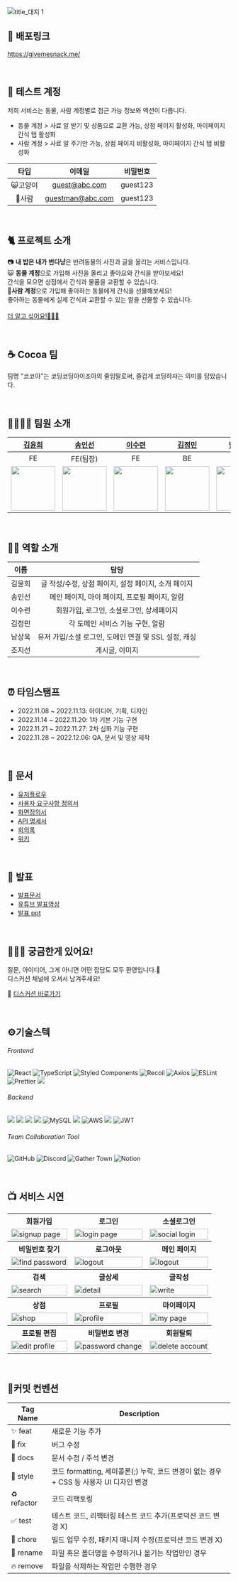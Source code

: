 ![title_대지 1](https://user-images.githubusercontent.com/63777183/205604346-ec4856e2-f17c-43d2-a890-57e6cebc5249.svg)


## 🐾 배포링크
https://givemesnack.me/

<br/>

## 👤 테스트 계정
저희 서비스는 동물, 사람 계정별로 접근 가능 정보와 액션이 다릅니다.<br/>
* 동물 계정 > 사료 알 받기 및 상품으로 교환 가능, 상점 페이지 활성화, 마이페이지 간식 탭 활성화<br/>
* 사람 계정 > 사료 알 주기만 가능, 상점 페이지 비활성화, 마이페이지 간식 탭 비활성화<br/>

|타입|이메일|비밀번호|
|:--:|:--:|:--:|
|😺고양이|guest@abc.com|guest123|
|👶사람|guestman@abc.com|guest123|

<br/>

## 🐈 프로젝트 소개
📷 **내 밥은 내가 번다냥**은 반려동물의 사진과 글을 올리는 서비스입니다.<br/>
😺 **동물 계정**으로 가입해 사진을 올리고 좋아요와 간식을 받아보세요! <br/>
간식을 모으면 상점에서 간식과 물품을 교환할 수 있습니다.<br/>
🧑**사람 계정**으로 가입해 좋아하는 동물에게 간식을 선물해보세요!<br/>
좋아하는 동물에게 실제 간식과 교환할 수 있는 알을 선물할 수 있습니다.<br/>
<br/>
[더 알고 싶어요!🙋🏻‍♀️](https://givemesnack.me/introduce)

<br/>

## ☕️ Cocoa 팀
팀명 "코코아"는 코딩코딩아이조아의 줄임말로써,
즐겁게 코딩하자는 의미를 담았습니다.

<br/>

## 👨‍👩‍👧‍👦 팀원 소개
|[김윤희](https://github.com/kyh1685)|[송인선](https://github.com/ssunip)|[이수련](https://github.com/SuRyeon-Lee)|[김정민](https://github.com/jaybknd)|[남상욱](https://github.com/kugnas)|[조지선](https://github.com/appstew)|
|:---:|:---:|:---:|:---:|:---:|:---:|
|FE|FE(팀장)|FE|BE|BE|BE|
|<img src="https://avatars.githubusercontent.com/u/62630941?v=4" width="100">|<img src="https://avatars.githubusercontent.com/u/104997140?v=4" width="100">|<img src="https://avatars.githubusercontent.com/u/63777183?v=4" width="100">|<img src="https://avatars.githubusercontent.com/u/107941815?v=4" width="100">|<img src="https://avatars.githubusercontent.com/u/95240222?v=4" width="100">|<img src="https://avatars.githubusercontent.com/u/78314354?v=4" width="100">|<img src="https://user-images.githubusercontent.com/78314354/202948225-8b1dcec3-d3b6-407e-a209-46b30d30ea1e.jpg" width="100">

<br/>

## 👷‍♀️ 역할 소개
|이름|담당|
|:--:|:--:|
|김윤희|글 작성/수정, 상점 페이지, 설정 페이지, 소개 페이지|
|송인선|메인 페이지, 마이 페이지, 프로필 페이지, 알람|
|이수련|회원가입, 로그인, 소셜로그인, 상세페이지|
|김정민|각 도메인 서비스 기능 구현, 알람|
|남상욱|유저 가입/소셜 로그인, 도메인 연결 및 SSL 설정, 캐싱|
|조지선|게시글, 이미지|

<br/>

## ⏰ 타임스탬프
- 2022.11.08 ~ 2022.11.13: 아이디어, 기획, 디자인
- 2022.11.14 ~ 2022.11.20: 1차 기본 기능 구현
- 2022.11.21 ~ 2022.11.27: 2차 심화 기능 구현
- 2022.11.28 ~ 2022.12.06: QA, 문서 및 영상 제작

<br/>

## 💼 문서
- [유저플로우](https://www.figma.com/file/mvDzExmm7j5hxxjM71I4nO/%EB%A9%94%EC%9D%B8-%ED%94%84%EB%A1%9C%EC%A0%9D%ED%8A%B8_%EC%9C%A0%EC%A0%80-%ED%94%8C%EB%A1%9C%EC%96%B4?node-id=0%3A1&t=cdPTocCTzRo7TmlU-0)
- [사용자 요구사항 정의서](https://docs.google.com/spreadsheets/d/1gmvqH28FuZbL-A_i6DfNovSWkP8jq7mffPc2gDLDZwE/edit#gid=0)
- [화면정의서](https://www.figma.com/file/2cQLkYRDo6zWGaK7gZMEPb/%EB%82%B4-%EB%B0%A5%EC%9D%80-%EB%82%B4%EA%B0%80-%EB%B2%88%EB%8B%A4%EB%83%A5?node-id=0%3A1&t=pbIyZseAdgDmyxBC-0)
- [API 명세서](https://www.notion.so/codestates/11afabe252fb45c9a7401c62be30ab24?v=7cff14d721144296821492e2bb319542)
- [회의록](https://github.com/codestates-seb/seb40_main_016/wiki/2022%EB%85%84-11%EC%9B%94-17%EC%9D%BC-%EB%AA%A9%EC%9A%94%EC%9D%BC)
- [위키](https://github.com/codestates-seb/seb40_main_016/wiki)

<br/>

## 🎤 발표
- [발표문서](https://www.notion.so/codestates/2713f4aa854d4e68a169a85b6070bab5?p=be16bf5dc4124b02a5fa0759cdc06d80&pm=s)
- [유튜브 발표영상](https://www.youtube.com/watch?v=me5D0NIVkAg&t=341s)
- [발표 ppt](https://www.canva.com/design/DAFTkRFbu2s/-jIlaQbPSQDsKdSKUa3sRQ/view#6)

<br/>

## 🙋🏻‍♀️ 궁금한게 있어요!
질문, 아이디어, 그게 아니면 어떤 잡담도 모두 환영입니다.🎉<br/>
디스커션 채널에 오셔서 남겨주세요!

🚀 [디스커션 바로가기](https://github.com/codestates-seb/seb40_main_016/discussions/categories/polls)

<br/>

## ⚙️기술스텍

###### Frontend
![React](https://img.shields.io/badge/react-%2320232a.svg?style=for-the-badge&logo=react&logoColor=%2361DAFB)
![TypeScript](https://img.shields.io/badge/typescript-%23007ACC.svg?style=for-the-badge&logo=typescript&logoColor=white)
![Styled Components](https://img.shields.io/badge/styled--components-DB7093?style=for-the-badge&logo=styled-components&logoColor=white)
![Recoil](https://img.shields.io/badge/Recoil-3578E5?style=for-the-badge&logo=Recoil&logoColor=black)
![Axios](https://img.shields.io/badge/Axios-181717?style=for-the-badge&logo=Axios&logoColor=white)
![ESLint](https://img.shields.io/badge/ESLint-4B3263?style=for-the-badge&logo=eslint&logoColor=white)
![Prettier](https://img.shields.io/badge/Prettier-F7B93E?style=for-the-badge&logo=Prettier&logoColor=black) <img src="https://img.shields.io/badge/AmazonS3-339933?style=for-the-badge&logo=AmazonS3&logoColor=white">

###### Backend
<img src="https://img.shields.io/badge/java 11-007396?style=for-the-badge&logo=OpenJDK&logoColor=white"> <img src="https://img.shields.io/badge/Spring Boot-6DB33F?style=for-the-badge&logo=Spring Boot&logoColor=white"> <img src="https://img.shields.io/badge/Spring Security-6DB33F?style=for-the-badge&logo=Spring Security&logoColor=white"> <img src="https://img.shields.io/badge/Spring Data JPA-0ABF53?style=for-the-badge"> ![MySQL](https://img.shields.io/badge/mysql-%2300f.svg?style=for-the-badge&logo=mysql&logoColor=white) <img src="https://img.shields.io/badge/QueryDsl-0769AD?style=for-the-badge&logo=QueryDsl&logoColor=white"> ![AWS](https://img.shields.io/badge/AWS-%23FF9900.svg?style=for-the-badge&logo=amazon-aws&logoColor=white) <img src="https://img.shields.io/badge/Oauth2-EB5424?style=for-the-badge&logo=&logoColor=white"> ![JWT](https://img.shields.io/badge/JWT-black?style=for-the-badge&logo=JSON%20web%20tokens)

###### Team Collaboration Tool
![GitHub](https://img.shields.io/badge/github-%23121011.svg?style=for-the-badge&logo=github&logoColor=white) ![Discord](https://img.shields.io/badge/Discord-%235865F2.svg?style=for-the-badge&logo=discord&logoColor=white) ![Gather Town](https://img.shields.io/badge/GatherTown-%4285F4.svg?style=for-the-badge&logo=GatherTown&logoColor=white) ![Notion](https://img.shields.io/badge/Notion-%23000000.svg?style=for-the-badge&logo=notion&logoColor=white)
  
<br/>

## 📺 서비스 시연
<html>
<table>
  <tr>
    <th>
      회원가입
    </th>
    <th>
      로그인
    </th>
    <th>
      소셜로그인
    </th>
  </tr>
  <tr>
    <td>
      <img src="https://user-images.githubusercontent.com/63777183/205606606-efb49407-29ce-4715-bffc-ea77365a68ab.gif" alt="signup page" width = 100%>
    </td>
    <td>
      <img src="https://user-images.githubusercontent.com/63777183/205606058-e73b374c-d26b-46ed-a35e-6e46d004c092.gif"  alt="login page" width = 100% >
    </td>
    <td>
      <img src="https://user-images.githubusercontent.com/63777183/205606866-b1e42dfb-a4e9-41e4-9373-7d3f613d84b6.gif" alt="social login" width = 100%>
    </td>
   </tr> 
  <tr>
    <th>
      비밀번호 찾기
    </th>
    <th>
      로그아웃
    </th>
    <th>
      메인 페이지
    </th>
  </tr>
  <tr>
    <td>
      <img src="https://user-images.githubusercontent.com/63777183/205607091-e0c52c8d-cd08-461e-b003-091144a4a964.gif"  alt="find password" width = 100%>
    </td>
    <td>
      <img src="https://user-images.githubusercontent.com/63777183/205607474-f21ee862-3f52-43fb-8770-0763f5654782.gif" alt="logout" width = 100%>
    </td>
    <td>
      <img src="https://user-images.githubusercontent.com/63777183/205613430-276705cf-a17b-409c-8594-60feca77903e.gif" alt="logout" width = 100%>
    </td>
   </tr>
  <tr>
    <th>
      검색
    </th>
    <th>
      글상세
    </th>
    <th>
      글작성
    </th>
  </tr>
   <tr>
    <td>
      <img src="https://user-images.githubusercontent.com/63777183/205614106-9bee0664-cbd5-428f-8b12-4dde938fda63.gif" alt="search" width = 100%>
    </td>
    <td>
      <img src="https://user-images.githubusercontent.com/63777183/205614488-06360805-38fd-4370-863b-f00bdf5ba1ad.gif" alt="detail" width = 100%>
    </td>
    <td>
      <img src="https://user-images.githubusercontent.com/63777183/205614851-c2b6cd8b-2dc2-4e09-a6c1-fa00421326ad.gif" alt="write" width = 100%>
    </td>
   </tr>
  <tr>
    <th>
      상점
    </th>
    <th>
      프로필
    </th>
    <th>
      마이페이지
    </th>
  </tr>
  <tr>
    <td>
      <img src="https://user-images.githubusercontent.com/63777183/205615919-a82da452-67b2-4fb6-bfce-13f7b6ba56a0.gif" alt="shop" width = 100%>
    </td>
    <td>
      <img src="https://user-images.githubusercontent.com/63777183/205615811-c34dd78d-df92-49a0-9a87-5033e9cd498a.gif" alt="profile" width = 100%>
    </td>
    <td>
      <img src="https://user-images.githubusercontent.com/63777183/205615723-1002a03e-45d3-4eff-b90a-b58e2b92591d.gif" alt="my page" width = 100%>
    </td>
   </tr>
  <tr>
    <th>
      프로필 편집
    </th>
    <th>
      비밀번호 변경
    </th>
    <th>
      회원탈퇴
    </th>
  </tr>
  <tr>
    <td>
      <img src="https://user-images.githubusercontent.com/63777183/205616693-4f6159c3-8ba0-4532-8982-8b7daf01e036.gif" alt="edit profile" width = 100%>
    </td>
    <td>
      <img src="https://user-images.githubusercontent.com/63777183/205616783-311d9c6e-59ab-40fc-a020-11275fdceed9.gif" alt="password change" width = 100%>
    </td>
    <td>
      <img src="https://user-images.githubusercontent.com/63777183/205616853-4da66029-27ec-4a8e-8cec-b01a518afdbf.gif" alt="delete account" width = 100%>
    </td>
   </tr>
</table>
</html>

<br/>

## 🔖커밋 컨벤션
|Tag Name|Description|
|------|---|
|✨ feat|새로운 기능 추가|
|🐛 fix|버그 수정|
|📝 docs|문서 수정 / 주석 변경|
|💄 style|코드 formatting, 세미콜론(;) 누락, 코드 변경이 없는 경우 + CSS 등 사용자 UI 디자인 변경|
|♻️ refactor|코드 리팩토링|
|✅ test|테스트 코드, 리팩터링 테스트 코드 추가(프로덕션 코드 변경 X)|
|💚 chore|빌드 업무 수정, 패키지 매니저 수정(프로덕션 코드 변경 X)|
|🚚 rename|파일 혹은 폴더명을 수정하거나 옮기는 작업만인 경우|
|🔥 remove|파일을 삭제하는 작업만 수행한 경우|


